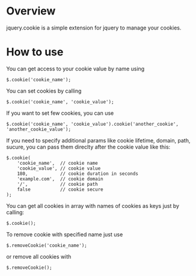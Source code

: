 Overview
========

jquery.cookie is a simple extension for jquery to manage your cookies.

How to use
==========

You can get access to your cookie value by name using

    $.cookie('cookie_name');

You can set cookies by calling

    $.cookie('cookie_name', 'cookie_value');

If you want to set few cookies, you can use

    $.cookie('cookie_name', 'cookie_value').cookie('another_cookie', 'another_cookie_value');

If you need to specify additional params like cookie lifetime, domain, path, sucure, you can pass them direclty after the cookie value like this:

    $.cookie(
        'cookie_name',  // cookie name
        'cookie_value', // cookie value
        180,            // cookie duration in seconds
        'example.com',  // cookie domain
        '/',            // cookie path
        false           // cookie secure
    );

You can get all cookies in array with names of cookies as keys just by calling:

    $.cookie();

To remove cookie with specified name just use

    $.removeCookie('cookie_name');

or remove all cookies with

    $.removeCookie();